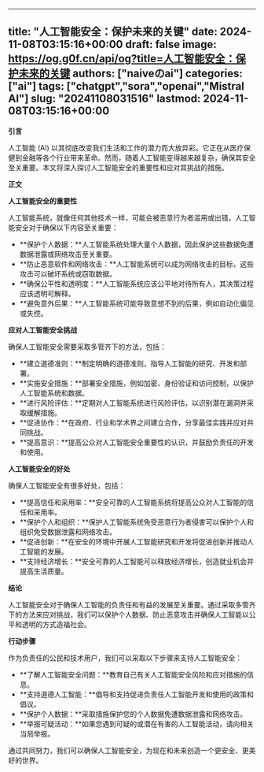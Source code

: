 
---
title: "人工智能安全：保护未来的关键"
date: 2024-11-08T03:15:16+00:00
draft: false
image: https://og.g0f.cn/api/og?title=人工智能安全：保护未来的关键
authors: ["naiveのai"]
categories: ["ai"]
tags: ["chatgpt","sora","openai","Mistral AI"]
slug: "20241108031516"
lastmod: 2024-11-08T03:15:16+00:00
---
**引言**

人工智能 (AI) 以其彻底改变我们生活和工作的潜力而大放异彩。它正在从医疗保健到金融等各个行业带来革命。然而，随着人工智能变得越来越复杂，确保其安全至关重要。本文将深入探讨人工智能安全的重要性和应对其挑战的措施。

**正文**

**人工智能安全的重要性**

人工智能系统，就像任何其他技术一样，可能会被恶意行为者滥用或出错。人工智能安全对于确保以下内容至关重要：

- **保护个人数据：**人工智能系统处理大量个人数据，因此保护这些数据免遭数据泄露或网络攻击至关重要。
- **防止恶意软件和网络攻击：**人工智能系统可以成为网络攻击的目标，这些攻击可以破坏系统或窃取数据。
- **确保公平性和透明度：**人工智能系统应该公平地对待所有人，其决策过程应该透明可解释。
- **避免意外后果：**人工智能系统可能导致意想不到的后果，例如自动化偏见或失控。

**应对人工智能安全挑战**

确保人工智能安全需要采取多管齐下的方法，包括：

- **建立道德准则：**制定明确的道德准则，指导人工智能的研究、开发和部署。
- **实施安全措施：**部署安全措施，例如加密、身份验证和访问控制，以保护人工智能系统和数据。
- **进行风险评估：**定期对人工智能系统进行风险评估，以识别潜在漏洞并采取缓解措施。
- **促进协作：**在政府、行业和学术界之间建立合作，分享最佳实践并应对共同挑战。
- **提高意识：**提高公众对人工智能安全重要性的认识，并鼓励负责任的开发和使用。

**人工智能安全的好处**

确保人工智能安全有很多好处，包括：

- **提高信任和采用率：**安全可靠的人工智能系统将提高公众对人工智能的信任和采用率。
- **保护个人和组织：**保护人工智能系统免受恶意行为者侵害可以保护个人和组织免受数据泄露和网络攻击。
- **促进创新：**在安全的环境中开展人工智能研究和开发将促进创新并推动人工智能的发展。
- **支持经济增长：**安全可靠的人工智能可以释放经济增长，创造就业机会并提高生活质量。

**结论**

人工智能安全对于确保人工智能的负责任和有益的发展至关重要。通过采取多管齐下的方法来应对挑战，我们可以保护个人数据、防止恶意攻击并确保人工智能以公平和透明的方式造福社会。

**行动步骤**

作为负责任的公民和技术用户，我们可以采取以下步骤来支持人工智能安全：

- **了解人工智能安全问题：**教育自己有关人工智能安全风险和应对措施的信息。
- **支持道德人工智能：**倡导和支持促进负责任人工智能开发和使用的政策和倡议。
- **保护个人数据：**采取措施保护您的个人数据免遭数据泄露和网络攻击。
- **举报可疑活动：**如果您遇到可疑的或潜在有害的人工智能活动，请向相关当局举报。

通过共同努力，我们可以确保人工智能安全，为现在和未来创造一个更安全、更美好的世界。